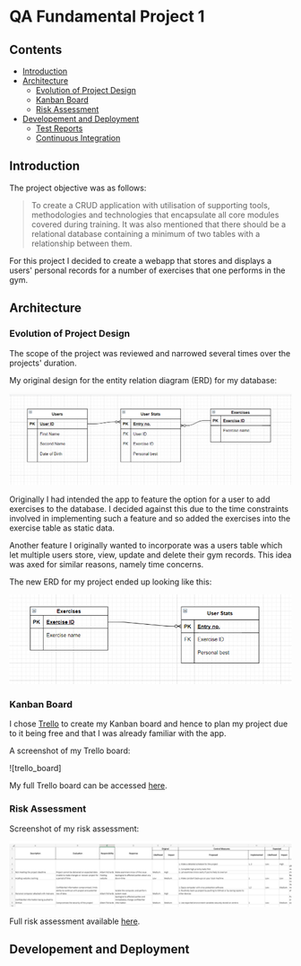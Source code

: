 # QA Fundamental Project 1

## Contents
* [Introduction](#introduction)
* [Architecture](#architecture)
    * [Evolution of Project Design](#evolution-of-project-design)
    * [Kanban Board](#kanban-board)
    * [Risk Assessment](#risk-assessment)
* [Developement and Deployment](#developement-and-deployment)
    * [Test Reports](#test-report)
    * [Continuous Integration](#continuous-integration)

## Introduction

The project objective was as follows:
> To create a CRUD application with utilisation of supporting tools, methodologies and technologies that encapsulate all core modules covered during training.
It was also mentioned that there should be a relational database containing a minimum of two tables with a relationship between them. 

For this project I decided to create a webapp that stores and displays a users' personal records for a number of exercises that one performs in the gym.

## Architecture

### Evolution of Project Design 
The scope of the project was reviewed and narrowed several times over the projects' duration. 

My original design for the entity relation diagram (ERD) for my database:

![OG_ERD](./images/OG_ERD.png)

Originally I had intended the app to feature the option for a user to add exercises to the database. I decided against this due to the time constraints involved in implementing such a feature and so added the exercises into the exercise table as static data.

Another feature I originally wanted to incorporate was a users table which let multiple users store, view, update and delete their gym records. This idea was axed for similar reasons, namely time concerns. 

The new ERD for my project ended up looking like this:

![new_ERD](./images/new_ERD.png)

### Kanban Board

I chose [Trello](https://trello.com) to create my Kanban board and hence to plan my project due to it being free and that I was already familiar with the app.

A screenshot of my Trello board:

![trello_board]

My full Trello board can be accessed [here]().

### Risk Assessment 

Screenshot of my risk assessment:

![risk_asmnt](./images/risk_amnt.png)

Full risk assessment available [here](https://onedrive.live.com/edit.aspx?resid=2999F3BD7781D9A6!127&ithint=file%2cxlsx&wdOrigin=OFFICECOM-WEB.START.MRU).

## Developement and Deployment


